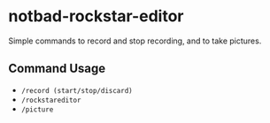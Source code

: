 # notbad-rockstar-editor
Simple commands to record and stop recording, and to take pictures.

## Command Usage
- ``/record (start/stop/discard)``
- ``/rockstareditor`` 
- ``/picture``
